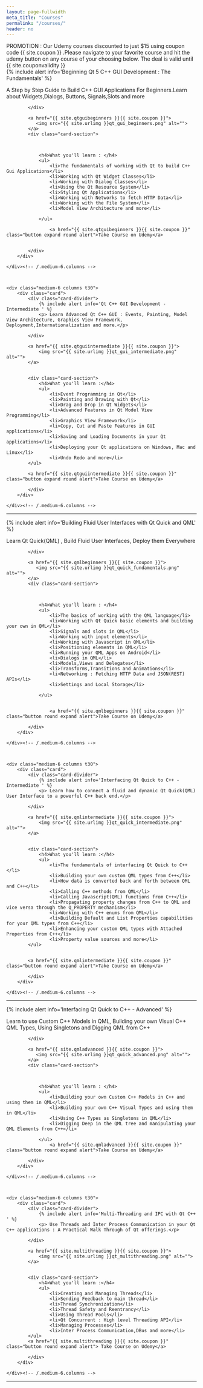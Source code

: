 ```yaml
---
layout: page-fullwidth
meta_title: "Courses"
permalink: "/courses/"
header: no
---
```


<div data-alert class="alert-box alert">
  PROMOTION : Our Udemy courses discounted to just $15 using coupon code {{ site.coupon }} .Please navigate to your favorite course and hit the udemy button on any course of your choosing below. The deal is valid until {{ site.couponvalidity }}
 
</div>

<div class="row">
    <div class="medium-6 columns t30">
		<div class="card">
			<div class="card-divider">
				{% include alert info='Beginning Qt 5 C++ GUI Development : The Fundamentals' %}
			    <p>A Step by Step Guide to Build C++ GUI Applications For Beginners.Learn about Widgets,Dialogs, Buttons, Signals,Slots and more</p>

			</div>

			<a href="{{ site.qtguibeginners }}{{ site.coupon }}">
			   <img src="{{ site.urlimg }}qt_gui_beginners.png" alt="">
			</a>
			<div class="card-section">
			
				 
			    
				<h4>What you'll learn : </h4>
				<ul>
					<li>The fundamentals of working with Qt to build C++ Gui Applications</li>
					<li>Working with Qt Widget Classes</li>
					<li>Working with Dialog Classes</li>
					<li>Using the Qt Resource System</li>
					<li>Styling Qt Applications</li>
					<li>Working with Networks to fetch HTTP Data</li>
					<li>Working with the File System</li>
					<li>Model View Architecture and more</li>

				</ul>
					
					<a href="{{ site.qtguibeginners }}{{ site.coupon }}" class="button expand round alert">Take Course on Udemy</a>
			
				
			</div>
		</div>

    </div><!-- /.medium-6.columns -->
	
	
	
	<div class="medium-6 columns t30">
		<div class="card">
			<div class="card-divider">
				{% include alert info='Qt C++ GUI Development - Intermediate ' %}
				<p> Learn Advanced Qt C++ GUI : Events, Painting, Model View Architecture, Graphics View Framework, Deployment,Internationalization and more.</p>

			</div>
			
			<a href="{{ site.qtguiintermediate }}{{ site.coupon }}">
				<img src="{{ site.urlimg }}qt_gui_intermediate.png" alt="">
			</a>
			
			
			<div class="card-section">
				<h4>What you'll learn :</h4>
				<ul>
					<li>Event Programming in Qt</li>
					<li>Painting and Drawing with Qt</li>
					<li>Drag and Drop in Qt Widgets</li>
					<li>Advanced Features in Qt Model View Programming</li>
					<li>Graphics View Framework</li>
					<li>Copy, Cut and Paste Features in GUI applications</li>
					<li>Saving and Loading Documents in your Qt applications</li>
					<li>Deploying your Qt applications on Windows, Mac and Linux</li>
					<li>Undo Redo and more</li>
			</ul>
			
			<a href="{{ site.qtguiintermediate }}{{ site.coupon }}" class="button expand round alert">Take Course on Udemy</a>

			</div>
		</div>
		
    </div><!-- /.medium-6.columns -->
	
</div><!-- /.row -->
<hr>


<div class="row">
    <div class="medium-6 columns t30">
		<div class="card">
			<div class="card-divider">
				{% include alert info='Building Fluid User Interfaces with Qt Quick and QML' %}
			    <p>Learn Qt Quick(QML) , Build Fluid User Interfaces, Deploy them Everywhere</p>

			</div>

			<a href="{{ site.qmlbeginners }}{{ site.coupon }}">
			   <img src="{{ site.urlimg }}qt_quick_fundamentals.png" alt="">
			</a>
			<div class="card-section">
			
				 
			    
				<h4>What you'll learn : </h4>
				<ul>
					<li>The basics of working with the QML language</li>
					<li>Working with Qt Quick basic elements and building your own in QML</li>
					<li>Signals and slots in QML</li>
					<li>Working with input elements</li>
					<li>Working with Javascript in QML</li>
					<li>Positioning elements in QML</li>
					<li>Running your QML Apps on Android</li>
					<li>Dialogs in QML</li>
					<li>Models,Views and Delegates</li>
					<li>Transforms,Transitions and Animations</li>
					<li>Networking : Fetching HTTP Data and JSON(REST) APIs</li>
					<li>Settings and Local Storage</li>

				</ul>
			
					
					<a href="{{ site.qmlbeginners }}{{ site.coupon }}" class="button round expand alert">Take Course on Udemy</a>
				
			</div>
		</div>

    </div><!-- /.medium-6.columns -->
	
	
	
	<div class="medium-6 columns t30">
		<div class="card">
			<div class="card-divider">
				{% include alert info='Interfacing Qt Quick to C++ - Intermediate ' %}
				<p> Learn how to connect a fluid and dynamic Qt Quick(QML) User Interface to a powerful C++ back end.</p>

			</div>
			
			<a href="{{ site.qmlintermediate }}{{ site.coupon }}">
				<img src="{{ site.urlimg }}qt_quick_intermediate.png" alt="">
			</a>
			
			
			<div class="card-section">
				<h4>What you'll learn :</h4>
				<ul>
					<li>The fundamentals of interfacing Qt Quick to C++</li>
					<li>Building your own custom QML types from C++</li>
					<li>How data is converted back and forth between QML and C++</li>
					<li>Calling C++ methods from QML</li>
					<li>Calling Javascript(QML) functions from C++</li>
					<li>Propagating property changes from C++ to QML and vice versa through the Q_PROPERTY mechanism</li>
					<li>Working with C++ enums from QML</li>
					<li>Building Default and List Properties capabilities for your QML types from C++</li>
					<li>Enhancing your custom QML types with Attached Properties from C++</li>
					<li>Property value sources and more</li>
			</ul>
			
			
			<a href="{{ site.qmlintermediate }}{{ site.coupon }}" class="button round expand alert">Take Course on Udemy</a>
		
			</div>
		</div>
		
    </div><!-- /.medium-6.columns -->
	
</div><!-- /.row -->

<hr>


<div class="row">
    <div class="medium-6 columns t30">
		<div class="card">
			<div class="card-divider">
				{% include alert info='Interfacing Qt Quick to C++ - Advanced' %}
			    <p>Learn to use Custom C++ Models in QML, Building your own Visual C++ QML Types, Using Singletons and Digging QML from C++</p>

			</div>

			<a href="{{ site.qmladvanced }}{{ site.coupon }}">
			   <img src="{{ site.urlimg }}qt_quick_advanced.png" alt="">
			</a>
			<div class="card-section">
			
				 
			    
				<h4>What you'll learn : </h4>
				<ul>
					<li>Building your own Custom C++ Models in C++ and using them in QML</li>
					<li>Building your own C++ Visual Types and using them in QML</li>
					<li>Using C++ Types as Singletons in QML</li>
					<li>Digging Deep in the QML tree and manipulating your QML Elements from C++</li>

				</ul>
					<a href="{{ site.qmladvanced }}{{ site.coupon }}" class="button round expand alert">Take Course on Udemy</a>
				
			</div>
		</div>

    </div><!-- /.medium-6.columns -->
	
	
	
	<div class="medium-6 columns t30">
		<div class="card">
			<div class="card-divider">
				{% include alert info='Multi-Threading and IPC with Qt C++ ' %}
				<p> Use Threads and Inter Process Communication in your Qt C++ applications : A Practical Walk Through of Qt offerings.</p>

			</div>
			
			<a href="{{ site.multithreading }}{{ site.coupon }}">
				<img src="{{ site.urlimg }}qt_multithreading.png" alt="">
			</a>
			
			
			<div class="card-section">
				<h4>What you'll learn :</h4>
				<ul>
					<li>Creating and Managing Threads</li>
					<li>Sending Feedback to main thread</li>
					<li>Thread Synchronization</li>
					<li>Thread Safety and Reentrancy</li>
					<li>Using Thread Pools</li>
					<li>Qt Concurrent : High level Threading API</li>
					<li>Managing Processes</li>
					<li>Inter Process Communication,DBus and more</li>
			</ul>
			<a href="{{ site.multithreading }}{{ site.coupon }}" class="button round expand alert"> Take Course on Udemy</a>
		
			</div>
		</div>
		
    </div><!-- /.medium-6.columns -->
	
</div><!-- /.row -->
<hr>



